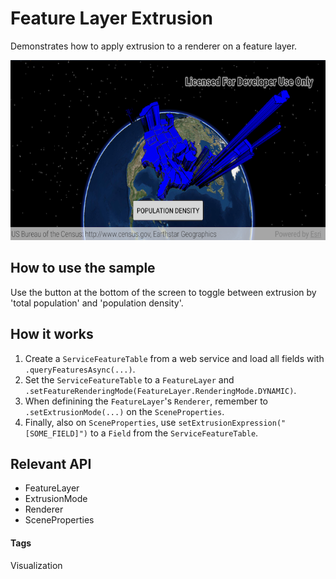 # Feature Layer Extrusion
Demonstrates how to apply extrusion to a renderer on a feature layer.

![Feature Layer Extrusion App](feature-layer-extrusion.png)

## How to use the sample
Use the button at the bottom of the screen to toggle between extrusion by 'total population' and 'population density'.

## How it works
1. Create a `ServiceFeatureTable` from a web service and load all fields with `.queryFeaturesAsync(...)`.
1. Set the `ServiceFeatureTable` to a `FeatureLayer` and `.setFeatureRenderingMode(FeatureLayer.RenderingMode.DYNAMIC)`.
1. When definining the `FeatureLayer`'s `Renderer`, remember to `.setExtrusionMode(...)` on the `SceneProperties`.
1. Finally, also on `SceneProperties`, use `setExtrusionExpression("[SOME_FIELD]")` to a `Field` from the `ServiceFeatureTable`.

## Relevant API
* FeatureLayer
* ExtrusionMode
* Renderer
* SceneProperties

#### Tags
Visualization